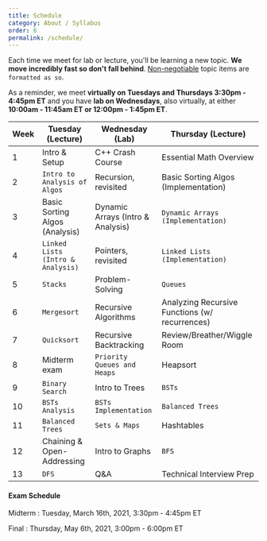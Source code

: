 ```yaml
---
title: Schedule
category: About / Syllabus
order: 6
permalink: /schedule/
---
```

Each time we meet for lab or lecture, you'll be learning a new topic. **We move incredibly fast so don't fall behind**. [Non-negotiable](/grading) topic items are `formatted as so`.

As a reminder, we meet **virtually on Tuesdays and Thursdays 3:30pm - 4:45pm ET** and you have **lab on Wednesdays**, also virtually, at either **10:00am - 11:45am ET or 12:00pm - 1:45pm ET**.

| Week | Tuesday (Lecture) | Wednesday (Lab) | Thursday (Lecture) |
| ----------- | ----------- | ----------- | ----------- |
| 1 | Intro & Setup | C++ Crash Course | Essential Math Overview |
| 2 | ` Intro to Analysis of Algos ` | Recursion, revisited | Basic Sorting Algos (Implementation) |
| 3 | Basic Sorting Algos (Analysis) | Dynamic Arrays (Intro & Analysis) | ` Dynamic Arrays (Implementation) ` |
| 4 | ` Linked Lists (Intro & Analysis) ` | Pointers, revisited | ` Linked Lists (Implementation) ` |
| 5 | ` Stacks ` | Problem-Solving | ` Queues ` |
| 6 | ` Mergesort ` | Recursive Algorithms | Analyzing Recursive Functions (w/ recurrences) |
| 7 | ` Quicksort ` | Recursive Backtracking | Review/Breather/Wiggle Room |
| 8 | Midterm exam | ` Priority Queues and Heaps ` | Heapsort |
| 9 | ` Binary Search ` | Intro to Trees | ` BSTs ` |
| 10 | ` BSTs Analysis ` | ` BSTs Implementation ` | ` Balanced Trees ` |
| 11 | ` Balanced Trees ` | ` Sets & Maps ` | Hashtables |
| 12 | Chaining & Open-Addressing | Intro to Graphs | ` BFS ` |
| 13 | ` DFS ` | Q&A | Technical Interview Prep |

#### Exam Schedule
Midterm
: Tuesday, March 16th, 2021, 3:30pm - 4:45pm ET

Final
: Thursday, May 6th, 2021, 3:00pm - 6:00pm ET